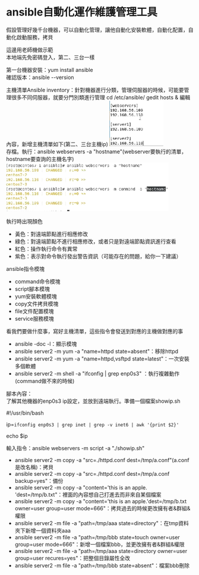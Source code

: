 # ansible自動化運作維護管理工具
假設管理好幾千台機器，可以自動化管理，讓他自動化安裝軟體，自動化配置，自動化啟動服務，拷貝
  
這邊用老師機做示範  
本地端先免密碼登入，第二、三台一樣  
  
第一台機器安裝：yum install ansible  
確認版本：ansible --version  

主機清單Ansible inventory：針對機器進行分類，管理伺服器的時候，可能要管理很多不同伺服器，就要分門別類進行管理
cd /etc/ansible/
gedit hosts & 編輯內容，新增主機清單如下(第二、三台主機ip)
![image](https://github.com/fairy042026/109-linux-/blob/main/0428%E4%B8%8A%E8%AA%B2%E5%85%A7%E5%AE%B9/0428-1.PNG)  
存檔。執行：ansible webservers -a "hostname"(webserver要執行的清單，hostname要查詢的主機名字)  
![image](https://github.com/fairy042026/109-linux-/blob/main/0428%E4%B8%8A%E8%AA%B2%E5%85%A7%E5%AE%B9/0428-2.PNG)

執行時出現顏色
* 黃色：對遠端節點進行相應修改
* 綠色：對遠端節點不進行相應修改，或者只是對遠端節點資訊進行查看
* 紅色：操作執行命令有異常
* 紫色：表示對命令執行發出警告資訊（可能存在的問題，給你一下建議）

ansible指令模塊
* command命令模塊
* script腳本模塊
* yum安裝軟體模塊
* copy文件拷貝模塊
* file文件配置模塊
* service服務模塊

看我們要做什麼事，寫好主機清單，這些指令會發送到對應的主機做對應的事

* ansible -doc -l：顯示模塊
* ansible server2 -m yum -a "name=httpd state=absent"：移除httpd  
* ansible server2 -m yum -a "name=httpd,vsftpd state=latest"：一次安裝多個軟體 
* ansible server2 -m shell -a "ifconfig | grep enp0s3" ：執行複雜動作(command做不來的時候)

腳本內容：      
了解其他機器的enp0s3 ip設定，並放到遠端執行。準備一個檔案showip.sh  
  
#!/usr/bin/bash  
  
ip=`ifconfig enp0s3 | grep inet | grep -v inet6 | awk '{print $2}'`  
  
echo $ip  
  
輸入指令：ansible webservers -m script -a "./showip.sh"  
  
* ansible server2 -m copy -a "src=./httpd.conf dest=/tmp/a.conf"(a.conf是改名稱)：拷貝  
* ansible server2 -m copy -a "src=./httpd.conf dest=/tmp/a.conf backup=yes"：備份  
* ansible server2 -m copy -a "content='this is an apple. 'dest=/tmp/b.txt"：裡面的內容想自己打進去而非來自某個檔案  
* ansible server2 -m copy -a "content='this is an apple.'dest=/tmp/b.txt owner=user group=user mode=666"：拷貝過去的時候更改擁有者&群組&權限  
* ansible server2 -m file -a "path=/tmp/aaa state=directory"：在tmp資料夾下新增一個資料夾aaa
* ansible server2 -m file -a "path=/tmp/bbb state=touch owner=user group=user mode=666"：新增一個檔案bbb，並更改擁有者&群組&權限
* ansible server2 -m file -a "path=/tmp/aaa state=directory owner=user group=user recures=yes"：把整個目錄屬性全改
* ansible server2 -m file -a "path=/tmp/bbb state=absent"：檔案bbb刪除
